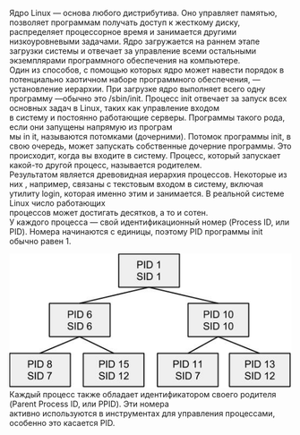 Ядро Linux — основа любого дистрибутива. Оно управляет памятью, позволяет программам получать доступ к жесткому диску, распределяет процессорное время и занимается другими низкоуровневыми задачами. Ядро загружается на раннем этапе загрузки системы и отвечает за управление всеми остальными экземплярами программного обеспечения на компьютере.  
Один из способов, с помощью которых ядро может навести порядок в потенциально хаотичном наборе программного обеспечения, — установление иерархии. При загрузке ядро выполняет всего одну программу —обычно это /sbin/init. Процесс init отвечает за запуск всех основных задач в Linux, таких как управление входом  
в систему и постоянно работающие серверы. Программы такого рода, если они запущены напрямую из програм­  
мы in it, называются потомками (дочерними). Потомок программы init, в свою очередь, может запускать собственные дочерние программы. Это происходит, когда вы входите в систему. Процесс, который запускает какой-то другой процесс, называется родителем.  
Результатом является древовидная иерархия процессов. Некоторые из них , например, связаны с текстовым входом в систему, включая утилиту login, которая именно этим и занимается. В реальной системе Linux число работающих  
процессов может достигать десятков, а то и сотен.  
У каждого процесса — свой идентификационный номер (Process ID, или PID). Номера начинаются с еди­ницы, поэтому PID программы init обычно равен 1.


![image.png](../images/dierievo-protsiessov_1.png)  
Каждый процесс также обладает идентификатором сво­его родителя (Parent Process ID, или PPID). Эти номера  
активно используются в инструментах для управления процессами, особенно это касается PID.

